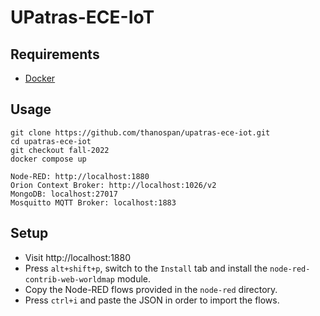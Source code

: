# UPatras-ECE-IoT

## Requirements
- [Docker](https://docs.docker.com/get-docker/)

## Usage
```
git clone https://github.com/thanospan/upatras-ece-iot.git
cd upatras-ece-iot
git checkout fall-2022
docker compose up
```

```
Node-RED: http://localhost:1880
Orion Context Broker: http://localhost:1026/v2
MongoDB: localhost:27017
Mosquitto MQTT Broker: localhost:1883
```

## Setup
- Visit http://localhost:1880
- Press `alt+shift+p`, switch to the `Install` tab and install the `node-red-contrib-web-worldmap` module.
- Copy the Node-RED flows provided in the `node-red` directory.
- Press `ctrl+i` and paste the JSON in order to import the flows.

